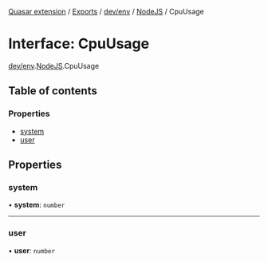 [Quasar extension](../index.md) / [Exports](../modules.md) / [dev/env](../modules/dev_env.md) / [NodeJS](../modules/dev_env.NodeJS.md) / CpuUsage

# Interface: CpuUsage

[dev/env](../modules/dev_env.md).[NodeJS](../modules/dev_env.NodeJS.md).CpuUsage

## Table of contents

### Properties

- [system](dev_env.NodeJS.CpuUsage.md#system)
- [user](dev_env.NodeJS.CpuUsage.md#user)

## Properties

### system

• **system**: `number`

___

### user

• **user**: `number`
